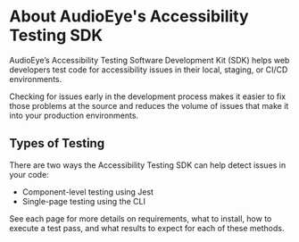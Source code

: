 # About AudioEye's Accessibility Testing SDK

AudioEye’s Accessibility Testing Software Development Kit (SDK) helps web developers test code for accessibility issues in their local, staging, or CI/CD environments.

Checking for issues early in the development process makes it easier to fix those problems at the source and reduces the volume of issues that make it into your production environments.

## Types of Testing

There are two ways the Accessibility Testing SDK can help detect issues in your code:

- Component-level testing using Jest
- Single-page testing using the CLI
<!-- - Multi-page (aka workflow) testing using using Cypress -->

See each page for more details on requirements, what to install, how to execute a test pass, and what results to expect for each of these methods.
